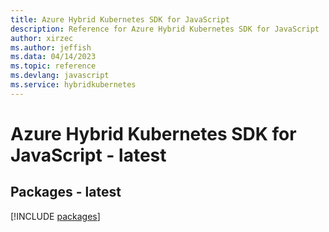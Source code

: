 ```yaml
---
title: Azure Hybrid Kubernetes SDK for JavaScript
description: Reference for Azure Hybrid Kubernetes SDK for JavaScript
author: xirzec
ms.author: jeffish
ms.data: 04/14/2023
ms.topic: reference
ms.devlang: javascript
ms.service: hybridkubernetes
---
```

# Azure Hybrid Kubernetes SDK for JavaScript - latest
## Packages - latest
[!INCLUDE [packages](hybrid-kubernetes-index.md)]